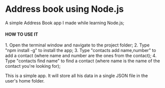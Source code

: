 # Address book using Node.js
A simple Address Book app I made while learning Node.js;

<h4>HOW TO USE IT</h4>
1. Open the terminal window and navigate to the project folder;
2. Type "npm install -g" to install the app;
3. Type "contacts add name,number" to add a contact (where name and number are the ones from the contact);
4. Type "contacts find name" to find a contact (where name is the name of the contact you're looking for);
 
This is a simple app. It will store all his data in a single JSON file in the user's home folder.
